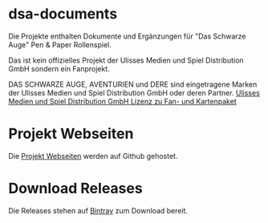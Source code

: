 dsa-documents
=============

Die Projekte enthalten Dokumente und Ergänzungen für "Das Schwarze Auge" Pen & Paper Rollenspiel. 

Das ist kein offizielles Projekt der Ulisses Medien und Spiel Distribution GmbH sondern ein Fanprojekt.

DAS SCHWARZE AUGE, AVENTURIEN und DERE sind eingetragene Marken der Ulisses Medien und Spiel Distribution GmbH oder deren Partner.
[Ulisses Medien und Spiel Distribution GmbH Lizenz zu Fan- und Kartenpaket](http://www.ulisses-spiele.de/sortiment/rollenspiele/das-schwarze-auge/informationen-zu-das-schwarze-auge/fan-und-kartenpaket/gebrauchsanleitung/)

Projekt Webseiten
=================

Die [Projekt Webseiten](http://thinkingstone.github.io/dsa-documents/index.html	) werden auf Github gehostet.

Download Releases
=================

Die Releases stehen auf [Bintray](https://bintray.com/thinkingstone/dsa-documents) zum Download bereit.
